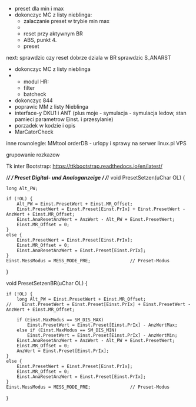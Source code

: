 - preset dla min i max
- dokonczyc MC z listy nieblinga:
	- zalaczanie preset w trybie min max
	- 
	- reset przy aktywnym BR
	- ABS, punkt 4.
	- preset 


next:
sprawdzic czy reset dobrze dziala w BR
sprawdzic S_ANARST
- dokonczyc MC z listy nieblinga
- -  modul HR:
	- filter
	- batcheck
- dokonczyc 844
- poprawic MM z listy Nieblinga
- interface-y DKU1 i ANT (plus moje - symulacja - symulacja ledow, stan pamieci parametrow Einst. i przesylanie)
- porzadek w kodzie i opis
- MarCatorCheck


inne rownolegle:
MMtool
orderDB - urlopy i sprawy na serwer linux.pl VPS

grupowanie rozkazow

Tk inter Bootstrap:
https://ttkbootstrap.readthedocs.io/en/latest/


/****************************************************************************/
/*  Preset Digital- und Analoganzeige                                       */
/****************************************************************************/
void PresetSetzen(uChar OL) {

    long Alt_PW;

    if (!OL) {
        Alt_PW = Einst.PresetWert + Einst.MR_Offset;
        Einst.PresetWert = Einst.Preset[Einst.PrIx] + Einst.PresetWert - AnzWert + Einst.MR_Offset;
        Einst.AnaResetAnzWert = AnzWert - Alt_PW + Einst.PresetWert;
        Einst.MR_Offset = 0;
    }
    else {
        Einst.PresetWert = Einst.Preset[Einst.PrIx];
        Einst.MR_Offset = 0;
        Einst.AnaResetAnzWert = Einst.Preset[Einst.PrIx];
    }
    Einst.MessModus = MESS_MODE_PRE;               // Preset-Modus
}

void PresetSetzenBR(uChar OL) {

    if (!OL) {
        long Alt_PW = Einst.PresetWert + Einst.MR_Offset;
    //    Einst.PresetWert = Einst.Preset[Einst.PrIx] + Einst.PresetWert - AnzWert + Einst.MR_Offset;

        if (Einst.MaxModus == SM_DIS_MAX)
            Einst.PresetWert = Einst.Preset[Einst.PrIx] - AnzWertMax;
        else if (Einst.MaxModus == SM_DIS_MIN)
            Einst.PresetWert = Einst.Preset[Einst.PrIx] - AnzWertMin;
        Einst.AnaResetAnzWert = AnzWert - Alt_PW + Einst.PresetWert;
        Einst.MR_Offset = 0;
        AnzWert = Einst.Preset[Einst.PrIx];
    }
    else {
        Einst.PresetWert = Einst.Preset[Einst.PrIx];
        Einst.MR_Offset = 0;
        Einst.AnaResetAnzWert = Einst.Preset[Einst.PrIx];
    }
    Einst.MessModus = MESS_MODE_PRE;               // Preset-Modus
}